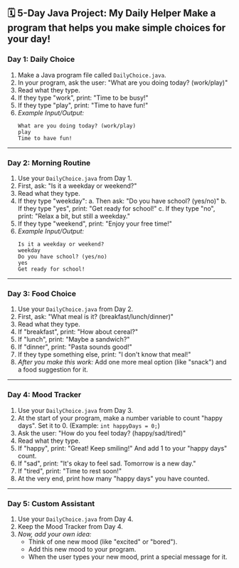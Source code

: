 🗓️ 5-Day Java Project: My Daily Helper
Make a program that helps you make simple choices for your day!
---
### Day 1: Daily Choice
1.  Make a Java program file called `DailyChoice.java`.
2.  In your program, ask the user: "What are you doing today? (work/play)"
3.  Read what they type.
4.  If they type "work", print: "Time to be busy!"
5.  If they type "play", print: "Time to have fun!"
6.  *Example Input/Output:*
    ```
    What are you doing today? (work/play)
    play
    Time to have fun!
    ```
---
### Day 2: Morning Routine
1.  Use your `DailyChoice.java` from Day 1.
2.  First, ask: "Is it a weekday or weekend?"
3.  Read what they type.
4.  If they type "weekday":
    a.  Then ask: "Do you have school? (yes/no)"
    b.  If they type "yes", print: "Get ready for school!"
    c.  If they type "no", print: "Relax a bit, but still a weekday."
5.  If they type "weekend", print: "Enjoy your free time!"
6.  *Example Input/Output:*
    ```
    Is it a weekday or weekend?
    weekday
    Do you have school? (yes/no)
    yes
    Get ready for school!
    ```
---
### Day 3: Food Choice
1.  Use your `DailyChoice.java` from Day 2.
2.  First, ask: "What meal is it? (breakfast/lunch/dinner)"
3.  Read what they type.
4.  If "breakfast", print: "How about cereal?"
5.  If "lunch", print: "Maybe a sandwich?"
6.  If "dinner", print: "Pasta sounds good!"
7.  If they type something else, print: "I don't know that meal!"
8.  *After you make this work:* Add one more meal option (like "snack") and a food suggestion for it.
---
### Day 4: Mood Tracker
1.  Use your `DailyChoice.java` from Day 3.
2.  At the start of your program, make a number variable to count "happy days". Set it to 0. (Example: `int happyDays = 0;`)
3.  Ask the user: "How do you feel today? (happy/sad/tired)"
4.  Read what they type.
5.  If "happy", print: "Great! Keep smiling!" And add 1 to your "happy days" count.
6.  If "sad", print: "It's okay to feel sad. Tomorrow is a new day."
7.  If "tired", print: "Time to rest soon!"
8.  At the very end, print how many "happy days" you have counted.
---
### Day 5: Custom Assistant
1.  Use your `DailyChoice.java` from Day 4.
2.  Keep the Mood Tracker from Day 4.
3.  *Now, add your own idea:*
    *   Think of one new mood (like "excited" or "bored").
    *   Add this new mood to your program.
    *   When the user types your new mood, print a special message for it.
